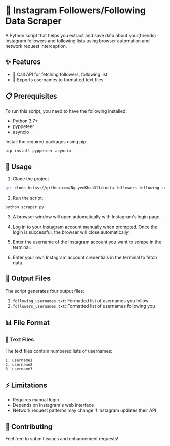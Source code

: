 # 📱 Instagram Followers/Following Data Scraper

A Python script that helps you extract and save data about your(friends) Instagram followers and following lists using browser automation and network request interception.

## ✨ Features

- 🔄 Call API for fetching followers, following list
- 📄 Exports usernames to formatted text files

## 📋 Prerequisites

To run this script, you need to have the following installed:
- Python 3.7+
- pyppeteer
- asyncio

Install the required packages using pip:
```bash
pip install pyppeteer asyncio
```

## 🚀 Usage

1. Clone the project
```bash
git clone https://github.com/NguyenKhoa311/insta-followers-following-scrape
```

2. Run the script:
```bash
python scraper.py
```

3. A browser window will open automatically with Instagram's login page.

4. Log in to your Instagram account manually when prompted. Once the login is successful, the browser will close automatically.

5. Enter the username of the Instagram account you want to scrape in the terminal.

6. Enter your own Instagram account credentials in the terminal to fetch data.

## 📂 Output Files

The script generates four output files:

1. `following_usernames.txt`: Formatted list of usernames you follow
2. `followers_usernames.txt`: Formatted list of usernames following you

## 📊 File Format

### 📜 Text Files
The text files contain numbered lists of usernames:
```
1. username1
2. username2
3. username3
```

## ⚡ Limitations

- Requires manual login
- Depends on Instagram's web interface
- Network request patterns may change if Instagram updates their API

## 🤝 Contributing

Feel free to submit issues and enhancement requests!
